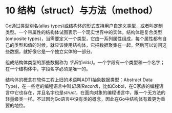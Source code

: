 # 10 结构（struct）与方法（method）

Go通过类型别名(alias types)或结构体的形式支持用户自定义类型，或者叫定制类型。一个带属性的结构体试图表示一个现实世界中的实体。结构体是复合类型(omposite types)，当需要定义一个类型，它由一系列属性组成，每个属性都有自己的类型和值的时候，就应该使用结构体，它把数据聚集在一起。然后可以访问这些数据，就好像它是一个独立实体的一部分。

组成结构体类型的那些数据称为 *字段(fields)*。一个字段有一个类型和一个名字；在一个结构体中，字段名字必须是唯一的。

结构体的概念在软件工程上旧的术语叫ADT(抽象数据类型：Abstract Data Type)，在一些老的编程语言中叫*记录(Record)*，比如Cobol，在C家族的编程语言中它也存在，并且名字也是*struct*，在面向对象的编程语言中，跟一个无方法的轻量级类一样。不过因为Go语言中没有类的概念，因此在Go中结构体有着更为重要的地位。